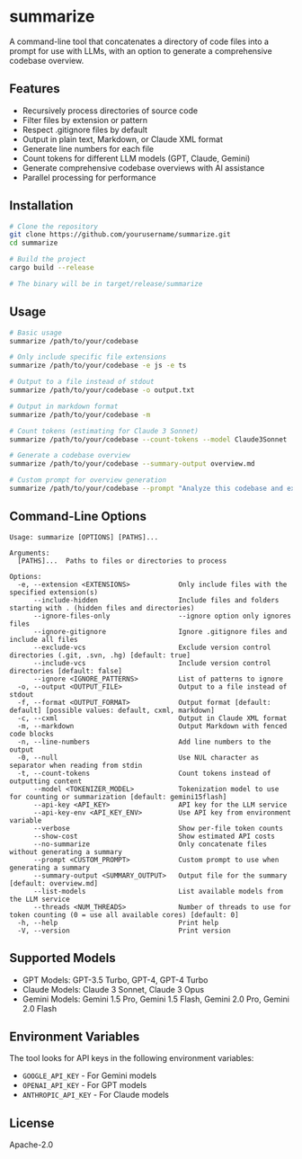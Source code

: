 # summarize

A command-line tool that concatenates a directory of code files into a prompt for use with LLMs, with an option to generate a comprehensive codebase overview.

## Features

- Recursively process directories of source code
- Filter files by extension or pattern
- Respect .gitignore files by default
- Output in plain text, Markdown, or Claude XML format
- Generate line numbers for each file
- Count tokens for different LLM models (GPT, Claude, Gemini)
- Generate comprehensive codebase overviews with AI assistance
- Parallel processing for performance

## Installation

```bash
# Clone the repository
git clone https://github.com/yourusername/summarize.git
cd summarize

# Build the project
cargo build --release

# The binary will be in target/release/summarize
```

## Usage

```bash
# Basic usage
summarize /path/to/your/codebase

# Only include specific file extensions
summarize /path/to/your/codebase -e js -e ts

# Output to a file instead of stdout
summarize /path/to/your/codebase -o output.txt

# Output in markdown format
summarize /path/to/your/codebase -m

# Count tokens (estimating for Claude 3 Sonnet)
summarize /path/to/your/codebase --count-tokens --model Claude3Sonnet

# Generate a codebase overview
summarize /path/to/your/codebase --summary-output overview.md

# Custom prompt for overview generation
summarize /path/to/your/codebase --prompt "Analyze this codebase and explain its architecture"
```

## Command-Line Options

```
Usage: summarize [OPTIONS] [PATHS]...

Arguments:
  [PATHS]...  Paths to files or directories to process

Options:
  -e, --extension <EXTENSIONS>            Only include files with the specified extension(s)
      --include-hidden                    Include files and folders starting with . (hidden files and directories)
      --ignore-files-only                 --ignore option only ignores files
      --ignore-gitignore                  Ignore .gitignore files and include all files
      --exclude-vcs                       Exclude version control directories (.git, .svn, .hg) [default: true]
      --include-vcs                       Include version control directories [default: false]
      --ignore <IGNORE_PATTERNS>          List of patterns to ignore
  -o, --output <OUTPUT_FILE>              Output to a file instead of stdout
  -f, --format <OUTPUT_FORMAT>            Output format [default: default] [possible values: default, cxml, markdown]
  -c, --cxml                              Output in Claude XML format
  -m, --markdown                          Output Markdown with fenced code blocks
  -n, --line-numbers                      Add line numbers to the output
  -0, --null                              Use NUL character as separator when reading from stdin
  -t, --count-tokens                      Count tokens instead of outputting content
      --model <TOKENIZER_MODEL>           Tokenization model to use for counting or summarization [default: gemini15flash]
      --api-key <API_KEY>                 API key for the LLM service
      --api-key-env <API_KEY_ENV>         Use API key from environment variable
      --verbose                           Show per-file token counts
      --show-cost                         Show estimated API costs
      --no-summarize                      Only concatenate files without generating a summary
      --prompt <CUSTOM_PROMPT>            Custom prompt to use when generating a summary
      --summary-output <SUMMARY_OUTPUT>   Output file for the summary [default: overview.md]
      --list-models                       List available models from the LLM service
      --threads <NUM_THREADS>             Number of threads to use for token counting (0 = use all available cores) [default: 0]
  -h, --help                              Print help
  -V, --version                           Print version
```

## Supported Models

- GPT Models: GPT-3.5 Turbo, GPT-4, GPT-4 Turbo
- Claude Models: Claude 3 Sonnet, Claude 3 Opus
- Gemini Models: Gemini 1.5 Pro, Gemini 1.5 Flash, Gemini 2.0 Pro, Gemini 2.0 Flash

## Environment Variables

The tool looks for API keys in the following environment variables:

- `GOOGLE_API_KEY` - For Gemini models
- `OPENAI_API_KEY` - For GPT models
- `ANTHROPIC_API_KEY` - For Claude models

## License

Apache-2.0